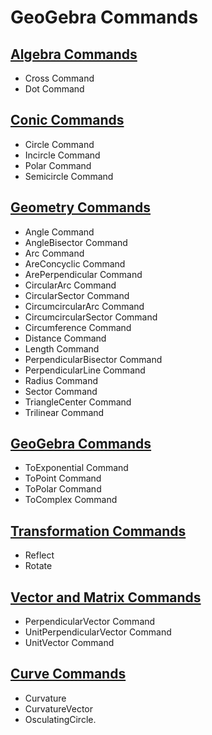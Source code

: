 # GeoGebra Commands

## [Algebra Commands](https://wiki.geogebra.org/en/Algebra_Commands)
* Cross Command
* Dot Command

## [Conic Commands](https://wiki.geogebra.org/en/Conic_Commands)
* Circle Command
* Incircle Command
* Polar Command
* Semicircle Command

## [Geometry Commands](https://wiki.geogebra.org/en/Geometry_Commands)
* Angle Command
* AngleBisector Command
* Arc Command
* AreConcyclic Command
* ArePerpendicular Command
* CircularArc Command
* CircularSector Command
* CircumcircularArc Command
* CircumcircularSector Command
* Circumference Command
* Distance Command
* Length Command
* PerpendicularBisector Command
* PerpendicularLine Command
* Radius Command
* Sector Command
* TriangleCenter Command
* Trilinear Command

## [GeoGebra Commands](https://wiki.geogebra.org/en/GeoGebra_Commands)
* ToExponential Command
* ToPoint Command
* ToPolar Command
* ToComplex Command

## [Transformation Commands](https://wiki.geogebra.org/en/Transformation_Commands)
* Reflect
* Rotate

## [Vector and Matrix Commands](https://wiki.geogebra.org/en/Vector_and_Matrix_Commands)
* PerpendicularVector Command
* UnitPerpendicularVector Command
* UnitVector Command

## [Curve Commands](https://wiki.geogebra.org/en/Curves)
* Curvature
* CurvatureVector
* OsculatingCircle. 



